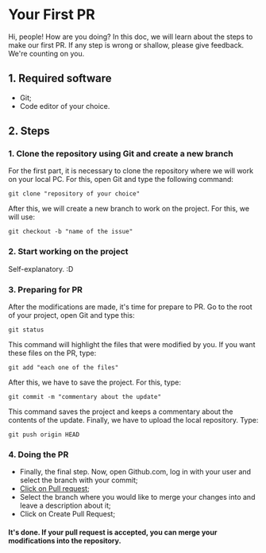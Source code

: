 # Your First PR

Hi, people! How are you doing? In this doc, we will learn about the steps to make our first PR. If any step is wrong or shallow, please give feedback. We're counting on you.

## 1. Required software

- Git;
- Code editor of your choice.

## 2. Steps

### 1. Clone the repository using Git and create a new branch

For the first part, it is necessary to clone the repository where we will work on your local PC. For this, open Git and type the following command:

````
git clone "repository of your choice" 
````

After this, we will create a new branch to work on the project. For this, we will use:

````
git checkout -b "name of the issue"
````

### 2. Start working on the project

Self-explanatory. :D

### 3. Preparing for PR

After the modifications are made, it's time for prepare to PR. Go to the root of your project, open Git and type this:

````
git status
````

This command will highlight the files that were modified by you. If you want these files on the PR, type:

````
git add "each one of the files"
````

After this, we have to save the project. For this, type:

````
git commit -m "commentary about the update"
````

This command saves the project and keeps a commentary about the contents of the update. Finally, we have to upload the local repository. Type:

````
git push origin HEAD
````

### 4. Doing the PR

- Finally, the final step. Now, open Github.com, log in with your user and select the branch with your commit;
- [Click on Pull request](https://docs.github.com/en/pull-requests/collaborating-with-pull-requests/proposing-changes-to-your-work-with-pull-requests/creating-a-pull-request);
- Select the branch where you would like to merge your changes into and leave a description about it;
- Click on Create Pull Request;

#### It's done. If your pull request is accepted, you can merge your modifications into the repository.
